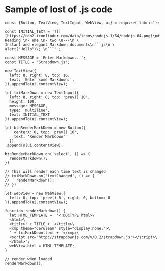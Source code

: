 # Sample of lost of .js code



    const {Button, TextView, TextInput, WebView, ui} = require('tabris');

    const INITIAL_TEXT = '![](https://cdn2.iconfinder.com/data/icons/nodejs-1/64/nodejs-64.png)\n# Heading \n- one \n- two \n---\n \
    Instant and elegant Markdown documents\n```js\n \
    alert("Hello")\; \n```' ;

    const MESSAGE = 'Enter Markdown...';
    const TITLE = 'Strapdown.js';

    new TextView({
      left: 8, right: 8, top: 16,
      text: 'Enter some Markdown:',
    }).appendTo(ui.contentView);

    let txiMarkDown = new TextInput({
      left: 8, right: 8, top: 'prev() 10',
      height: 100,
      message: MESSAGE,
      type: 'multiline',
      text: INITIAL_TEXT
    }).appendTo(ui.contentView);

    let btnRenderMarkDown = new Button({
        centerX: 0, top: 'prev() 10',
        text: 'Render Markdown'
      })
    .appendTo(ui.contentView);

    btnRenderMarkDown.on('select', () => {
      renderMarkdown();
    })

    // This will render each time text is changed
    // txiMarkDown.on('textChanged', () => {
    //   renderMarkdown();
    // })

    let webView = new WebView({
      left: 0, top: 'prev() 8', right: 0, bottom: 0
    }).appendTo(ui.contentView);

    function renderMarkdown() {
      let HTML_TEMPLATE =  '<!DOCTYPE html>\
      <html>\
      <title>' + TITLE + '</title>\
      <xmp theme="Cerulean" style="display:none;">\
      ' + txiMarkDown.text + '</xmp>\
      <script src="http://strapdownjs.com/v/0.2/strapdown.js"></script>\
      </html>';
      webView.html = HTML_TEMPLATE;
    }

    // render when loaded
    renderMarkdown();




